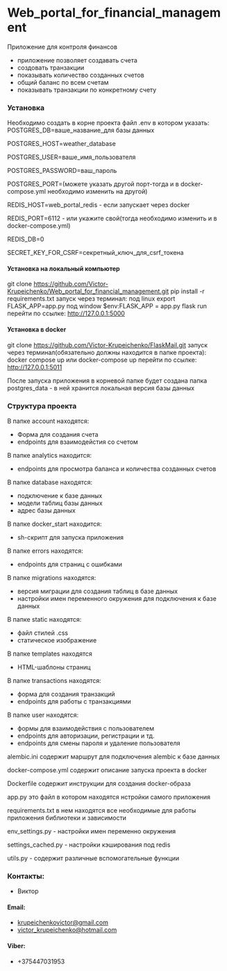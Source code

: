 # Web_portal_for_financial_management
Приложение для контроля финансов
* приложение позволяет создавать счета
* создовать транзакции
* показывать количество созданных счетов
* общий баланс по всем счетам
* показывать транзакции по конкретному счету



### Установка

Необходимо создать в корне проекта файл .env в котором указать: 
POSTGRES_DB=ваше_название_для базы данных 

POSTGRES_HOST=weather_database 

POSTGRES_USER=ваше_имя_пользователя 

POSTGRES_PASSWORD=ваш_пароль 

POSTGRES_PORT=(можете указать другой порт-тогда и в docker-compose.yml необходимо изменить на другой) 

REDIS_HOST=web_portal_redis - если запускает через docker 

REDIS_PORT=6112 - или укажите свой(тогда необходимо изменить и в docker-compose.yml)

REDIS_DB=0 

SECRET_KEY_FOR_CSRF=секретный_ключ_для_csrf_токена 

#### Установка на локальный компьютер
git clone https://github.com/Victor-Krupeichenko/Web_portal_for_financial_management.git
pip install -r requirements.txt
запуск через терминал:
под linux export FLASK_APP=app.py
под window $env:FLASK_APP = app.py
flask run
перейти по ссылке: http://127.0.0.1:5000
#### Установка в docker
git clone https://github.com/Victor-Krupeichenko/FlaskMail.git
запуск через терминал(обязательно должны находится в папке проекта): docker compose up или docker-compose up
перейти по ссылке: http://127.0.0.1:5011

После запуска приложения в корневой папке будет создана папка postgres_data - в ней хранится локальная версия базы данных

### Структура проекта
В папке account находятся:
* Форма для создания счета
* endpoints для взаимодейстия со счетом

В папке analytics находится:
* endpoints для просмотра баланса и количества созданных счетов

В папке database находятся:
* подключение к базе данных
* модели таблиц базы данных
* адрес базы данных

В папке docker_start находится:
* sh-скрипт для запуска приложения

В папке errors находятся:
* endpoints для страниц с ошибками

В папке migrations находятся:
* версия миграции для создания таблиц в базе данных
* настройки имен переменного окружения для подключения к базе данных

В папке static находятся:
* файл стилей .css
* статическое изображение

В папке templates находятся
* HTML-шаблоны страниц

В папке transactions находятся:
* форма для создания транзакций
* endpoints для работы с транзакциями

В папке user находятся:
* формы для взаимодействия с пользователем
* endpoints для авторизации, регистрации и тд.
* endpoints для смены пароля и удаление пользователя

alembic.ini содержит маршрут для подключения alembic к базе данных

docker-compose.yml содержит описание запуска проекта в docker

Dockerfile содержит инструкции для создания docker-образа

app.py это файл в котором находятся нстройки самого приложения

requirements.txt в нем находятся все необходимые для работы приложения библиотеки и зависимости

env_settings.py - настройки имен переменно окружения

settings_cached.py - настройки кэширования под redis

utils.py - содержит различные вспомогательные функции

### Контакты:
* Виктор

#### Email:
* krupeichenkovictor@gmail.com
* victor_krupeichenko@hotmail.com
#### Viber:
* +375447031953